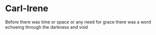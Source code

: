 # Carl-Irene

Before there was time or space 
or any need for grace 
there was a word echoeing through the darkness and void

